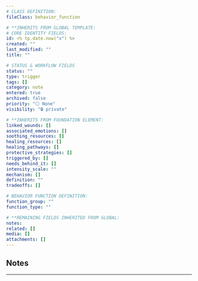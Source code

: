 ```yaml
---
# CLASS DEFINITION:
fileClass: behavior_function

# **INHERITS FROM GLOBAL TEMPLATE:
# CORE IDENTITY FIELDS:
id: <% tp.date.now("x") %>
created: ""
last_modified: ""
title: ""

# STATUS & WORKFLOW FIELDS
status: ""
type: trigger
tags: []
category: note
entered: true
archived: false
priority: "⚪ None"
visibility: "🔒 private"

# **INHERITS FROM FOUNDATION ELEMENT:
linked_wounds: []
associated_emotions: []
soothing_resources: []
healing_resources: []
healing_pathways: []
protective_strategies: []
triggered_by: []
needs_behind_it: []
intensity_scale: ""
mechanism: []
definition: ""
tradeoffs: []

# BEHAVIOR FUNCTION DEFINITION:
function_group: ""
function_type: ""

# **REMAINING FIELDS INHERITED FROM GLOBAL:
notes: 
related: []
media: []
attachments: []
---
```


## Notes
---



